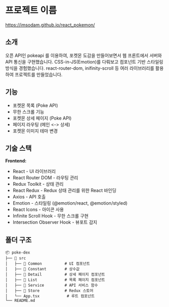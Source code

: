 # 프로젝트 이름 
https://imsodam.github.io/react_pokemon/

## 소개
오픈 API인 pokeapi 를 이용하여, 포켓몬 도감을 만들어보면서 웹 프론트에서 서버와 API 통신을 구현했습니다.
CSS-in-JS(Emotion)를 다뤄보고 컴포넌트 기반 스타일링 방식을 경험했습니다.
react-router-dom, inifinity-scroll 등 여러 라이브러리를 활용하여 프로젝트를 만들었습니다.

## 기능
- 포켓몬 목록 (Poke API)
- 무한 스크롤 기능
- 포켓몬 상세 페이지 (Poke API)
- 페이지 라우팅 (메인 <-> 상세)
- 포켓몬 이미지 테마 변경
   
## 기술 스택
**Frontend:** 
- React - UI 라이브러리
- React Router DOM - 라우팅 관리
- Redux Toolkit - 상태 관리
- React Redux - Redux 상태 관리를 위한 React 바인딩
- Axios - API 호출
- Emotion - 스타일링 (@emotion/react, @emotion/styled)
- React Icons - 아이콘 사용
- Infinite Scroll Hook - 무한 스크롤 구현
- Intersection Observer Hook - 뷰포트 감지


## 폴더 구조
```
📦 poke-dex
├── 📂 src
│   ├── 📂 Common          # UI 컴포넌트
│   ├── 📂 Constant        # 상수값
│   ├── 📂 Detail          # 상세 페이지 컴포넌트
│   ├── 📂 List            # 목록 페이지 컴포넌트
│   ├── 📂 Service         # API 서비스 함수
│   ├── 📂 Store           # Redux 스토어
│   └── App.tsx            # 루트 컴포넌트
└── README.md
```
